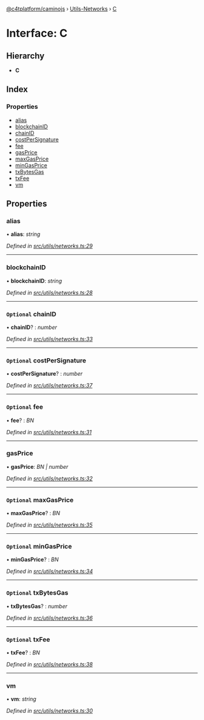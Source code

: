 [@c4tplatform/caminojs](../api.md) › [Utils-Networks](../modules/utils_networks.md) › [C](utils_networks.c.md)

# Interface: C

## Hierarchy

* **C**

## Index

### Properties

* [alias](utils_networks.c.md#alias)
* [blockchainID](utils_networks.c.md#blockchainid)
* [chainID](utils_networks.c.md#optional-chainid)
* [costPerSignature](utils_networks.c.md#optional-costpersignature)
* [fee](utils_networks.c.md#optional-fee)
* [gasPrice](utils_networks.c.md#gasprice)
* [maxGasPrice](utils_networks.c.md#optional-maxgasprice)
* [minGasPrice](utils_networks.c.md#optional-mingasprice)
* [txBytesGas](utils_networks.c.md#optional-txbytesgas)
* [txFee](utils_networks.c.md#optional-txfee)
* [vm](utils_networks.c.md#vm)

## Properties

###  alias

• **alias**: *string*

*Defined in [src/utils/networks.ts:29](https://github.com/chain4travel/caminojs/blob/ac57b5af/src/utils/networks.ts#L29)*

___

###  blockchainID

• **blockchainID**: *string*

*Defined in [src/utils/networks.ts:28](https://github.com/chain4travel/caminojs/blob/ac57b5af/src/utils/networks.ts#L28)*

___

### `Optional` chainID

• **chainID**? : *number*

*Defined in [src/utils/networks.ts:33](https://github.com/chain4travel/caminojs/blob/ac57b5af/src/utils/networks.ts#L33)*

___

### `Optional` costPerSignature

• **costPerSignature**? : *number*

*Defined in [src/utils/networks.ts:37](https://github.com/chain4travel/caminojs/blob/ac57b5af/src/utils/networks.ts#L37)*

___

### `Optional` fee

• **fee**? : *BN*

*Defined in [src/utils/networks.ts:31](https://github.com/chain4travel/caminojs/blob/ac57b5af/src/utils/networks.ts#L31)*

___

###  gasPrice

• **gasPrice**: *BN | number*

*Defined in [src/utils/networks.ts:32](https://github.com/chain4travel/caminojs/blob/ac57b5af/src/utils/networks.ts#L32)*

___

### `Optional` maxGasPrice

• **maxGasPrice**? : *BN*

*Defined in [src/utils/networks.ts:35](https://github.com/chain4travel/caminojs/blob/ac57b5af/src/utils/networks.ts#L35)*

___

### `Optional` minGasPrice

• **minGasPrice**? : *BN*

*Defined in [src/utils/networks.ts:34](https://github.com/chain4travel/caminojs/blob/ac57b5af/src/utils/networks.ts#L34)*

___

### `Optional` txBytesGas

• **txBytesGas**? : *number*

*Defined in [src/utils/networks.ts:36](https://github.com/chain4travel/caminojs/blob/ac57b5af/src/utils/networks.ts#L36)*

___

### `Optional` txFee

• **txFee**? : *BN*

*Defined in [src/utils/networks.ts:38](https://github.com/chain4travel/caminojs/blob/ac57b5af/src/utils/networks.ts#L38)*

___

###  vm

• **vm**: *string*

*Defined in [src/utils/networks.ts:30](https://github.com/chain4travel/caminojs/blob/ac57b5af/src/utils/networks.ts#L30)*
